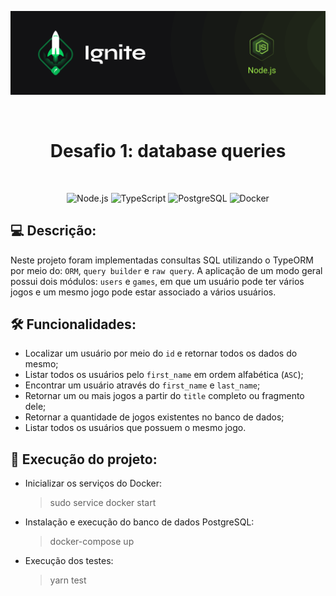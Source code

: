 <p align="center">
  <img src=".github/capa-ignite-nodejs.png" alt="Ignite Node.js">
</p>

<br>

<h1 align="center">
  Desafio 1: database queries
</h1>

<br>

<p align="center">
  <img src="https://img.shields.io/badge/Node.js-339933?style=for-the-badge&logo=nodedotjs&logoColor=white" alt="Node.js">
  <img src="https://img.shields.io/badge/TypeScript-007ACC?style=for-the-badge&logo=typescript&logoColor=white" alt="TypeScript">
  <img src="https://img.shields.io/badge/PostgreSQL-316192?style=for-the-badge&logo=postgresql&logoColor=white" alt="PostgreSQL">
  <img src="https://img.shields.io/badge/Docker-2CA5E0?style=for-the-badge&logo=docker&logoColor=white" alt="Docker">
</p>

## :computer: Descrição:
Neste projeto foram implementadas consultas SQL utilizando o TypeORM por meio do: `ORM`, `query builder` e `raw query`. A aplicação de um modo geral possui dois módulos: `users` e `games`, em que um usuário pode ter vários jogos e um mesmo jogo pode estar associado a vários usuários.

## :hammer_and_wrench: Funcionalidades:
- Localizar um usuário por meio do `id` e retornar todos os dados do mesmo;
- Listar todos os usuários pelo `first_name` em ordem alfabética (`ASC`);
- Encontrar um usuário através do `first_name` e `last_name`;
- Retornar um ou mais jogos a partir do `title` completo ou fragmento dele;
- Retornar a quantidade de jogos existentes no banco de dados;
- Listar todos os usuários que possuem o mesmo jogo.

## :memo: Execução do projeto:
- Inicializar os serviços do Docker:
  > sudo service docker start
- Instalação e execução do banco de dados PostgreSQL:
  > docker-compose up
- Execução dos testes:
  > yarn test

